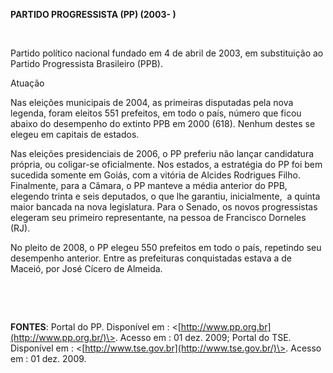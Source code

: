 **PARTIDO PROGRESSISTA (PP) (2003- )**

 

Partido político nacional fundado em 4 de abril de 2003, em substituição
ao Partido Progressista Brasileiro (PPB).

Atuação

Nas eleições municipais de 2004, as primeiras disputadas pela nova
legenda, foram eleitos 551 prefeitos, em todo o país, número que ficou
abaixo do desempenho do extinto PPB em 2000 (618). Nenhum destes se
elegeu em capitais de estados.

Nas eleições presidenciais de 2006, o PP preferiu não lançar candidatura
própria, ou coligar-se oficialmente. Nos estados, a estratégia do PP foi
bem sucedida somente em Goiás, com a vitória de Alcides Rodrigues Filho.
Finalmente, para a Câmara, o PP manteve a média anterior do PPB,
elegendo trinta e seis deputados, o que lhe garantiu, inicialmente,  a
quinta maior bancada na nova legislatura. Para o Senado, os novos
progressistas elegeram seu primeiro representante, na pessoa de
Francisco Dorneles (RJ).

No pleito de 2008, o PP elegeu 550 prefeitos em todo o país, repetindo
seu desempenho anterior. Entre as prefeituras conquistadas estava a de
Maceió, por José Cícero de Almeida.

 

 

**FONTES**: Portal do PP. Disponível em :
\<[http://www.pp.org.br](http://www.pp.org.br/)\>. Acesso em : 01 dez.
2009; Portal do TSE. Disponível em :
\<[http://www.tse.gov.br](http://www.tse.gov.br/)\>. Acesso em : 01 dez.
2009.
